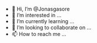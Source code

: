 - 👋 Hi, I’m @Jonasgasore
- 👀 I’m interested in ...
- 🌱 I’m currently learning ...
- 💞️ I’m looking to collaborate on ...
- 📫 How to reach me ...

<!---
Jonasgasore/Jonasgasore is a ✨ special ✨ repository because its `README.md` (this file) appears on your GitHub profile.
You can click the Preview link to take a look at your changes.
--->
